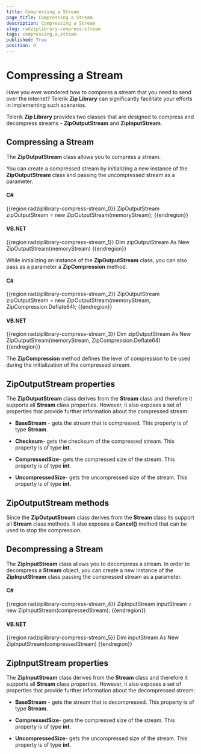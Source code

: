 ```yaml
---
title: Compressing a Stream
page_title: Compressing a Stream
description: Compressing a Stream
slug: radziplibrary-compress-stream
tags: compressing,a,stream
published: True
position: 0
---
```


# Compressing a Stream



Have you ever wondered how to compress a stream that you need to send over the internet? Telerik __Zip Library__ can significantly facilitate your efforts in implementing such scenarios.

Telerik __Zip Library__ provides two classes that are designed to compress and decompress streams - __ZipOutputStream__ and __ZipInputStream__.

## Compressing a Stream

The __ZipOutputStream__ class allows you to compress a stream.

You can create a compressed stream by initializing a new instance of the __ZipOutputStream__ class and passing the uncompressed stream as a parameter.

#### __C#__

{{region radziplibrary-compress-stream_0}}
	ZipOutputStream zipOutputStream = new ZipOutputStream(memoryStream);
	{{endregion}}



#### __VB.NET__

{{region radziplibrary-compress-stream_1}}
	Dim zipOutputStream As New ZipOutputStream(memoryStream)
	{{endregion}}



While initializing an instance of the __ZipOutputStream__ class, you can also pass as a parameter a __ZipCompression__ method. 

#### __C#__

{{region radziplibrary-compress-stream_2}}
	ZipOutputStream zipOutputStream = new ZipOutputStream(memoryStream, ZipCompression.Deflate64);
	{{endregion}}



#### __VB.NET__

{{region radziplibrary-compress-stream_3}}
	Dim zipOutputStream As New ZipOutputStream(memoryStream, ZipCompression.Deflate64)
	{{endregion}}



The __ZipCompression__ method defines the level of compression to be used during the initialization of the compressed stream. 

##  ZipOutputStream properties

The __ZipOutputStream__ class derives from the __Stream__ class and therefore it supports all __Stream__ class properties. However, it also exposes a set of properties that provide further information about the compressed stream:

* __BaseStream__ - gets the stream that is compressed. This property is of type __Stream__.

* __Checksum__- gets the checksum of the compressed stream. This property is of type __int__.

* __CompressedSize__- gets the compressed size of the stream. This property is of type __int__.

* __UncompressedSize__- gets the uncompressed size of the stream. This property is of type __int__.

## ZipOutputStream methods

Since the __ZipOutputStream__ class derives from the __Stream__ class its support all __Stream__ class methods. It also exposes a __Cancel()__ method that can be used to stop the compression.

## Decompressing a Stream

The __ZipInputStream__ class allows you to decompress a stream. In order to decompress a __Stream__ object, you can create a new instance of the __ZipInputStream__ class passing the compressed stream as a parameter.

#### __C#__

{{region radziplibrary-compress-stream_4}}
	ZipInputStream inputStream = new ZipInputStream(compressedStream);
	{{endregion}}



#### __VB.NET__

{{region radziplibrary-compress-stream_5}}
	Dim inputStream As New ZipInputStream(compressedStream)
	{{endregion}}



## ZipInputStream properties

The __ZipInputStream__ class derives from the __Stream__ class and therefore it supports all __Stream__ class properties. However, it also exposes a set of properties that provide further information about the decompressed stream:

* __BaseStream__ - gets the stream that is decompressed. This property is of type __Stream__.

* __CompressedSize__- gets the compressed size of the stream. This property is of type __int__.

* __UncompressedSize__- gets the uncompressed size of the stream. This property is of type __int__.
